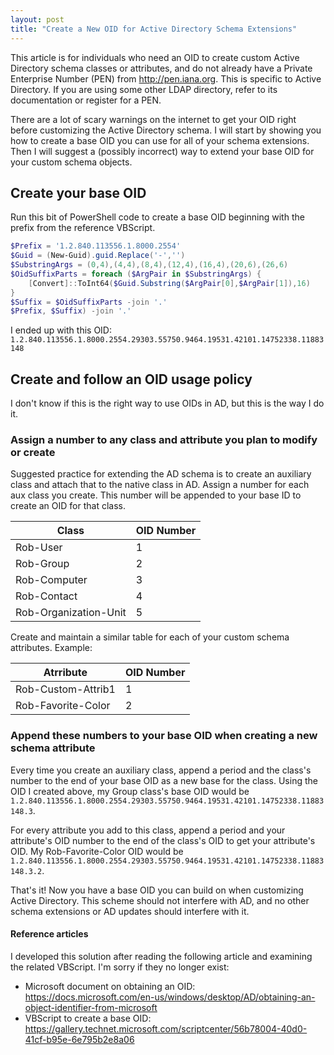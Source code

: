 ```yaml
---
layout: post
title: "Create a New OID for Active Directory Schema Extensions"
---
```


This article is for individuals who need an OID to create custom Active Directory schema classes or attributes, and do not already have a Private Enterprise Number (PEN) from http://pen.iana.org. This is specific to Active Directory. If you are using some other LDAP directory, refer to its documentation or register for a PEN.

There are a lot of scary warnings on the internet to get your OID right before customizing the Active Directory schema. I will start by showing you how to create a base OID you can use for all of your schema extensions. Then I will suggest a (possibly incorrect) way to extend your base OID for your custom schema objects.

## Create your base OID
Run this bit of PowerShell code to create a base OID beginning with the prefix from the reference VBScript.

```powershell
$Prefix = '1.2.840.113556.1.8000.2554'
$Guid = (New-Guid).guid.Replace('-','')
$SubstringArgs = (0,4),(4,4),(8,4),(12,4),(16,4),(20,6),(26,6)
$OidSuffixParts = foreach ($ArgPair in $SubstringArgs) {
    [Convert]::ToInt64($Guid.Substring($ArgPair[0],$ArgPair[1]),16)
}
$Suffix = $OidSuffixParts -join '.'
$Prefix, $Suffix) -join '.'
```

I ended up with this OID: `1.2.840.113556.1.8000.2554.29303.55750.9464.19531.42101.14752338.11883148`

## Create and follow an OID usage policy
I don't know if this is the right way to use OIDs in AD, but this is the way I do it.

### Assign a number to any class and attribute you plan to modify or create
Suggested practice for extending the AD schema is to create an auxiliary class and attach that to the native class in AD. Assign a number for each aux class you create. This number will be appended to your base ID to create an OID for that class.

| Class | OID Number |
|-------|------------|
| Rob-User | 1 |
| Rob-Group | 2 |
| Rob-Computer | 3 |
| Rob-Contact | 4 |
| Rob-Organization-Unit | 5 |

Create and maintain a similar table for each of your custom schema attributes. Example:

| Atrribute | OID Number |
|-------|------------|
| Rob-Custom-Attrib1 | 1 |
| Rob-Favorite-Color | 2 |

### Append these numbers to your base OID when creating a new schema attribute

Every time you create an auxiliary class, append a period and the class's number to the end of your base OID as a new base for the class. Using the OID I created above, my Group class's base OID would be `1.2.840.113556.1.8000.2554.29303.55750.9464.19531.42101.14752338.11883148.3`.

For every attribute you add to this class, append a period and your attribute's OID number to the end of the class's OID to get your attribute's OID. My Rob-Favorite-Color OID would be `1.2.840.113556.1.8000.2554.29303.55750.9464.19531.42101.14752338.11883148.3.2`.

That's it! Now you have a base OID you can build on when customizing Active Directory. This scheme should not interfere with AD, and no other schema extensions or AD updates should interfere with it.

#### Reference articles
I developed this solution after reading the following article and examining the related VBScript. I'm sorry if they no longer exist:

* Microsoft document on obtaining an OID: https://docs.microsoft.com/en-us/windows/desktop/AD/obtaining-an-object-identifier-from-microsoft
* VBScript to create a base OID: https://gallery.technet.microsoft.com/scriptcenter/56b78004-40d0-41cf-b95e-6e795b2e8a06